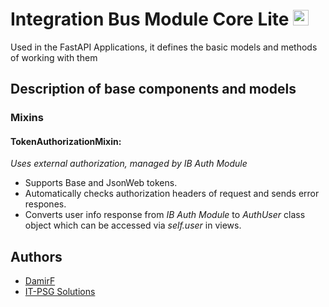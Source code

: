 # Integration Bus Module Core Lite <img alt="Logo" height="25" src="https://ib-elp-it-psg.com/static/admin/img/root_media/icon_psg.svg" width="25"/>

Used in the FastAPI Applications, it defines the basic models and methods of working with them

## Description of base components and models

### Mixins

#### TokenAuthorizationMixin:

*Uses external authorization, managed by IB Auth Module*

- Supports Base and JsonWeb tokens.
- Automatically checks authorization headers of request and sends error respones.
- Converts user info response from *IB Auth Module* to *AuthUser* class object which can be accessed via *self.user* in
  views.

## Authors

- [DamirF](https://github.com/DamirF)
- [IT-PSG Solutions](https://it-psg.com)

